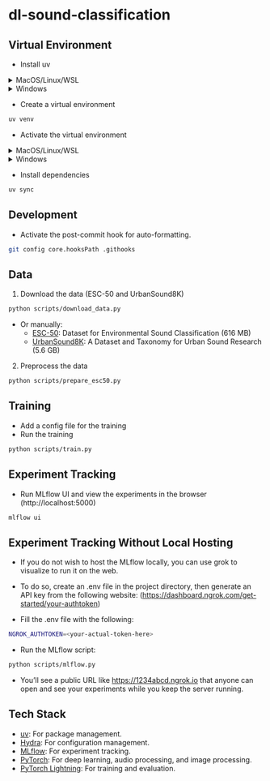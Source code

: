 # dl-sound-classification

## Virtual Environment

- Install uv

<details>
  <summary>MacOS/Linux/WSL</summary>

  ```bash
  curl -LsSf https://astral.sh/uv/install.sh | sh
  ```
</details>
<details>
  <summary>Windows</summary>

  ```powershell
  powershell -ExecutionPolicy ByPass -c "irm https://astral.sh/uv/install.ps1 | iex"
  ```
</details>

- Create a virtual environment

```bash
uv venv
```

- Activate the virtual environment

<details>
  <summary>MacOS/Linux/WSL</summary>

  ```bash
source .venv/bin/activate
  ```
</details>
<details>
  <summary>Windows</summary>

  ```powershell
.venv\Scripts\activate
  ```
</details>

- Install dependencies

```bash
uv sync
```

## Development

- Activate the post-commit hook for auto-formatting.

```bash
git config core.hooksPath .githooks
```

## Data

1. Download the data (ESC-50 and UrbanSound8K)

```bash
python scripts/download_data.py
```

- Or manually:
  - [ESC-50](https://github.com/karolpiczak/ESC-50): Dataset for Environmental Sound Classification (616 MB)
  - [UrbanSound8K](https://urbansounddataset.weebly.com/urbansound8k.html): A Dataset and Taxonomy for Urban Sound Research (5.6 GB)


2. Preprocess the data

```bash
python scripts/prepare_esc50.py
```


## Training
- Add a config file for the training
- Run the training

```bash
python scripts/train.py
```

## Experiment Tracking

- Run MLflow UI and view the experiments in the browser (http://localhost:5000)

```bash
mlflow ui
```

## Experiment Tracking Without Local Hosting

- If you do not wish to host the MLflow locally, you can use grok to visualize to run it on the web.

- To do so, create an .env file in the project directory, then generate an API key from the following website: (https://dashboard.ngrok.com/get-started/your-authtoken)

- Fill the .env file with the following:

```bash
NGROK_AUTHTOKEN=<your-actual-token-here>
```

- Run the MLflow script:

```bash
python scripts/mlflow.py
```

- You’ll see a public URL like https://1234abcd.ngrok.io that anyone can open and see your experiments while you keep the server running.

## Tech Stack

- [uv](https://docs.astral.sh/uv/): For package management.
- [Hydra](https://hydra.cc/): For configuration management.
- [MLflow](https://mlflow.org/): For experiment tracking.
- [PyTorch](https://pytorch.org/): For deep learning, audio processing, and image processing.
- [PyTorch Lightning](https://pytorch-lightning.readthedocs.io/en/stable/): For training and evaluation.